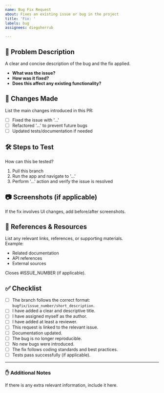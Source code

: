 ```yaml
---
name: Bug Fix Request
about: Fixes an existing issue or bug in the project
title: 'Fix: '
labels: bug
assignees: diegoherrub

---
```


## 🤔 Problem Description
A clear and concise description of the bug and the fix applied.
- **What was the issue?**
- **How was it fixed?**
- **Does this affect any existing functionality?**

## 📌 Changes Made
List the main changes introduced in this PR:
- [ ] Fixed the issue with '...'
- [ ] Refactored '...' to prevent future bugs
- [ ] Updated tests/documentation if needed

## 🛠 Steps to Test
How can this be tested?
1. Pull this branch
2. Run the app and navigate to '...'
3. Perform '...' action and verify the issue is resolved

## 📷 Screenshots (if applicable)
If the fix involves UI changes, add before/after screenshots.

## 🔗 References & Resources
List any relevant links, references, or supporting materials.  
Example:
- Related documentation
- API references
- External sources

Closes #ISSUE_NUMBER (if applicable).

## ✅ Checklist
- [ ] The branch follows the correct format: `bugfix/issue_number/short_description`.
- [ ] I have added a clear and descriptive title.
- [ ] I have assigned myself as the author.
- [ ] I have added at least a reviewer.
- [ ] This request is linked to the relevant issue.
- [ ] Documentation updated.
- [ ] The bug is no longer reproducible.
- [ ] No new bugs were introduced.
- [ ] The fix follows coding standards and best practices.
- [ ] Tests pass successfully (if applicable).

---

### ✋ Additional Notes
If there is any extra relevant information, include it here.

